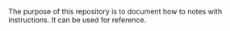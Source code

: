 The purpose of this repository is to document how to notes with instructions.
It can be used for reference.
